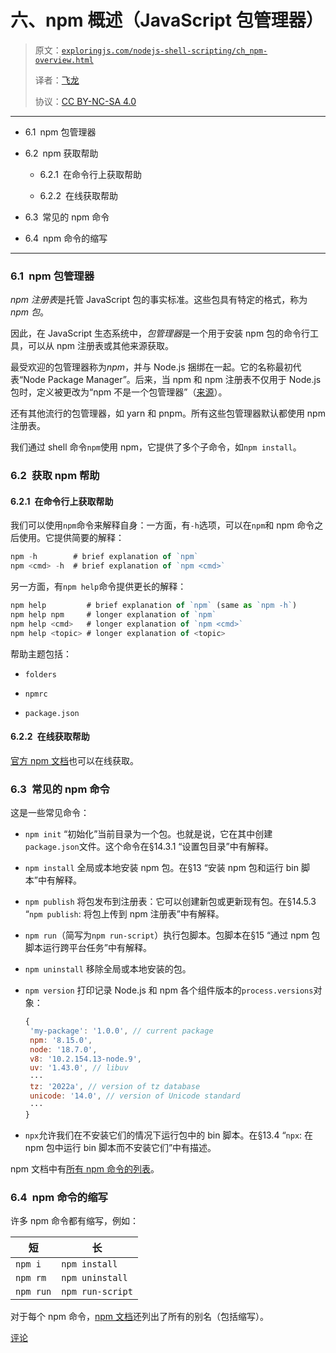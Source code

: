 # 六、npm 概述（JavaScript 包管理器）

> 原文：[`exploringjs.com/nodejs-shell-scripting/ch_npm-overview.html`](https://exploringjs.com/nodejs-shell-scripting/ch_npm-overview.html)
> 
> 译者：[飞龙](https://github.com/wizardforcel)
> 
> 协议：[CC BY-NC-SA 4.0](https://creativecommons.org/licenses/by-nc-sa/4.0/)


* * *

+   6.1 npm 包管理器

+   6.2 npm 获取帮助

    +   6.2.1 在命令行上获取帮助

    +   6.2.2 在线获取帮助

+   6.3 常见的 npm 命令

+   6.4 npm 命令的缩写

* * *

### 6.1 npm 包管理器

*npm 注册表*是托管 JavaScript 包的事实标准。这些包具有特定的格式，称为*npm 包*。

因此，在 JavaScript 生态系统中，*包管理器*是一个用于安装 npm 包的命令行工具，可以从 npm 注册表或其他来源获取。

最受欢迎的包管理器称为*npm*，并与 Node.js 捆绑在一起。它的名称最初代表“Node Package Manager”。后来，当 npm 和 npm 注册表不仅用于 Node.js 包时，定义被更改为“npm 不是一个包管理器”（[来源](https://en.wikipedia.org/wiki/Npm_(software)#Acronym)）。

还有其他流行的包管理器，如 yarn 和 pnpm。所有这些包管理器默认都使用 npm 注册表。

我们通过 shell 命令`npm`使用 npm，它提供了多个子命令，如`npm install`。

### 6.2 获取 npm 帮助

#### 6.2.1 在命令行上获取帮助

我们可以使用`npm`命令来解释自身：一方面，有`-h`选项，可以在`npm`和 npm 命令之后使用。它提供简要的解释：

```js
npm -h        # brief explanation of `npm`
npm <cmd> -h  # brief explanation of `npm <cmd>`
```

另一方面，有`npm help`命令提供更长的解释：

```js
npm help         # brief explanation of `npm` (same as `npm -h`)
npm help npm     # longer explanation of `npm`
npm help <cmd>   # longer explanation of `npm <cmd>`
npm help <topic> # longer explanation of <topic>
```

帮助主题包括：

+   `folders`

+   `npmrc`

+   `package.json`

#### 6.2.2 在线获取帮助

[官方 npm 文档](https://docs.npmjs.com)也可以在线获取。

### 6.3 常见的 npm 命令

这是一些常见命令：

+   `npm init` “初始化”当前目录为一个包。也就是说，它在其中创建`package.json`文件。这个命令在§14.3.1 “设置包目录”中有解释。

+   `npm install` 全局或本地安装 npm 包。在§13 “安装 npm 包和运行 bin 脚本”中有解释。

+   `npm publish` 将包发布到注册表：它可以创建新包或更新现有包。在§14.5.3 “`npm publish`: 将包上传到 npm 注册表”中有解释。

+   `npm run`（简写为`npm run-script`）执行包脚本。包脚本在§15 “通过 npm 包脚本运行跨平台任务”中有解释。

+   `npm uninstall` 移除全局或本地安装的包。

+   `npm version` 打印记录 Node.js 和 npm 各个组件版本的`process.versions`对象：

    ```js
    {
     'my-package': '1.0.0', // current package
     npm: '8.15.0',
     node: '18.7.0',
     v8: '10.2.154.13-node.9',
     uv: '1.43.0', // libuv
     ···
     tz: '2022a', // version of tz database
     unicode: '14.0', // version of Unicode standard
     ···
    }
    ```

+   `npx`允许我们在不安装它们的情况下运行包中的 bin 脚本。在§13.4 “`npx`: 在 npm 包中运行 bin 脚本而不安装它们”中有描述。

npm 文档中有[所有 npm 命令的列表](https://docs.npmjs.com/cli/v8/commands)。

### 6.4 npm 命令的缩写

许多 npm 命令都有缩写，例如：

| 短 | 长 |
| --- | --- |
| `npm i` | `npm install` |
| `npm rm` | `npm uninstall` |
| `npm run` | `npm run-script` |

对于每个 npm 命令，[npm 文档](https://docs.npmjs.com/cli/v8/commands)还列出了所有的别名（包括缩写）。

[评论](https://github.com/rauschma/nodejs-shell-scripting/issues/6)
